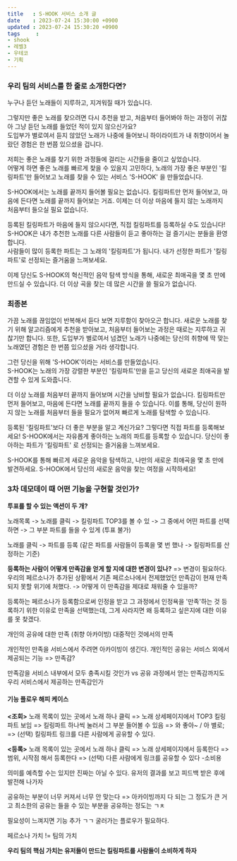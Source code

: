 ```yaml
---
title   : S-HOOK 서비스 소개 글
date    : 2023-07-24 15:30:00 +0900
updated : 2023-07-24 15:30:20 +0900
tags     : 
- shook
- 레벨3
- 우테코
- 기획
---
```


### 우리 팀의 서비스를 한 줄로 소개한다면?

누구나 듣던 노래들이 지루하고, 지겨워질 때가 있습니다. 

그렇지만 좋은 노래를 찾으려면 다시 추천을 받고, 처음부터 들어봐야 하는 과정이 귀찮아 그냥 듣던 노래를 들었던 적이 있지 않으신가요?     
도입부가 별로여서 듣지 않았던 노래가 나중에 들어보니 하이라이트가 내 취향이어서 놀랐던 경험은 한 번쯤 있으셨을 겁니다.      

저희는 좋은 노래를 찾기 위한 과정들에 걸리는 시간들을 줄이고 싶었습니다.    
어떻게 하면 좋은 노래를 빠르게 찾을 수 있을지 고민하다, 노래의 가장 좋은 부분인 '킬링파트'만 들어보고 노래를 찾을 수 있는 서비스 'S-HOOK' 을 만들었습니다.     

S-HOOK에서는 노래를 끝까지 들어볼 필요는 없습니다. 킬링파트만 먼저 들어보고, 마음에 든다면 노래를 끝까지 들어보는 거죠. 이제는 더 이상 마음에 들지 않는 노래까지 처음부터 들으실 필요 없습니다.     

등록된 킬링파트가 마음에 들지 않으시다면, 직접 킬링파트를 등록하실 수도 있습니다!     
S-HOOK은 내가 추천한 노래를 다른 사람들이 듣고 좋아하는 걸 즐기시는 분들을 환영합니다.     
사람들이 많이 등록한 파트는 그 노래의 '킬링파트'가 됩니다. 내가 선정한 파트가 '킬링파트'로 선정되는 즐거움을 느껴보세요. 

이제 당신도 S-HOOK의 혁신적인 음악 탐색 방식을 통해, 새로운 최애곡을 몇 초 만에 만드실 수 있습니다. 더 이상 곡을 찾는 데 많은 시간을 쓸 필요가 없습니다. 

### 최종본
  
가끔 노래를 끊임없이 반복해서 듣다 보면 지루함이 찾아오곤 합니다. 새로운 노래를 찾기 위해 알고리즘에게 추천을 받아보고, 처음부터 들어보는 과정은 때로는 지루하고 귀찮기만 합니다. 또한, 도입부가 별로여서 넘겼던 노래가 나중에는 당신의 취향에 딱 맞는 노래였던 경험은 한 번쯤 있으셨을 거라 생각합니다.

그런 당신을 위해 'S-HOOK'이라는 서비스를 만들었습니다.     
S-HOOK는 노래의 가장 강렬한 부분인 '킬링파트'만을 듣고 당신의 새로운 최애곡을 발견할 수 있게 도와줍니다.

더 이상 노래를 처음부터 끝까지 들어보며 시간을 낭비할 필요가 없습니다. 킬링파트만 먼저 들어보고, 마음에 든다면 노래를 끝까지 들을 수 있습니다. 이를 통해, 당신이 원하지 않는 노래를 처음부터 들을 필요가 없어져 빠르게 노래를 탐색할 수 있습니다.    

등록된 '킬링파트'보다 더 좋은 부분을 알고 계신가요? 그렇다면 직접 파트를 등록해보세요! 
S-HOOK에서는 자유롭게 좋아하는 노래의 파트를 등록할 수 있습니다. 당신이 좋아하는 파트가 '킬링파트' 로 선정되는 즐거움을 느껴보세요. 

S-HOOK를 통해 빠르게 새로운 음악을 탐색하고, 나만의 새로운 최애곡을 몇 초 만에 발견하세요. S-HOOK에서 당신의 새로운 음악을 찾는 여정을 시작하세요!

### 3차 데모데이 때 어떤 기능을 구현할 것인가?

**투표를 할 수 있는 액션이 두 개?**

노래목록 -> 노래를 클릭 -> 킬링파트 TOP3를 볼 수 있 -> 그 중에서 어떤 파트를 선택하면 -> 그 부분 파트를 들을 수 있게 (투표 불가)

노래를 클릭 -> 파트를 등록 (같은 파트를 사람들이 등록을 몇 번 했나 -> 킬링파트를 산정하는 기준)

**등록하는 사람이 어떻게 만족감을 얻게 할 지에 대한 변경이 있나?** 
=> 변경이 필요하다.
우리의 페르소나가 추가된 상황에서 기존 페르소나에서 전제했었던 만족감이 현재 만족되지 못할 위기에 처했다.
-> 어떻게 이 만족감을 제대로 채워줄 수 있을까?

등록하는 페르소나가 등록함으로써 인정을 받고 그 과정에서 인정욕을 '만족'하는 것
등록하기 위한 이유로 만족을 선택했는데, 그게 사라지면 왜 등록하고 싶은지에 대한 이유를 못 찾겠다.

개인의 공유에 대한 만족 (취향 아카이빙)
대중적인 것에서의 만족

개인적인 만족을 서비스에서 주려면 아카이빙이 생긴다.
개인적인 공유는 서비스 외에서 제공되는 기능 => 만족감?

만족감을 서비스 내부에서 모두 충족시킬 것인가 vs 공유 과정에서 얻는 만족감까지도 우리 서비스에서 제공하는 만족감인가

#### 기능 플로우 해피 케이스

**<조회>**
노래 목록이 있는 곳에서 노래 하나 클릭
=> 노래 상세페이지에서 TOP3 킬링파트 보임
=> 킬링파트 하나씩 눌러서 그 부분 들어볼 수 있음
=> 와 좋아~ / 아 별로;
=> (선택) 킬링파트 링크를 다른 사람에게 공유할 수 있다.

**<등록>**
노래 목록이 있는 곳에서 노래 하나 클릭
=> 노래 상세페이지에서 등록한다
=> 범위, 시작점 해서 등록한다
=> (선택) 다른 사람에게 링크를 공유할 수 있다 -소비용

의미를 예측할 수는 있지만 진짜는 아닐 수 있다.
유저의 결과를 보고 피드백 받은 후에 발전해 나가자

공유하는 부분이 너무 커져서 너무 안 맞는다 => 아카이빙까지 다 되는 그 정도가 큰 거고 최소한의 공유는 들을 수 있는 부분을 공유하는 정도는 ㄱㅊ

필요성이 느껴지면 기능 추가 ㄱㄱ
굴러가는 플로우가 필요하다.

페르소나 가치 != 팀의 가치

**우리 팀의 핵심 가치는 유저들이 만드는 킬링파트를 사람들이 소비하게 하자**

